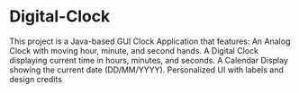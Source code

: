 # Digital-Clock
This project is a Java-based GUI Clock Application that features:  An Analog Clock with moving hour, minute, and second hands.  A Digital Clock displaying current time in hours, minutes, and seconds.  A Calendar Display showing the current date (DD/MM/YYYY).  Personalized UI with labels and design credits
